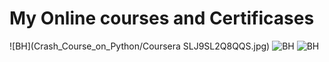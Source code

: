 # My Online courses and Certificases 

![BH](Crash_Course_on_Python/Coursera SLJ9SL2Q8QQS.jpg)
![BH](Admin.png)
![BH](Admitcard.png)
